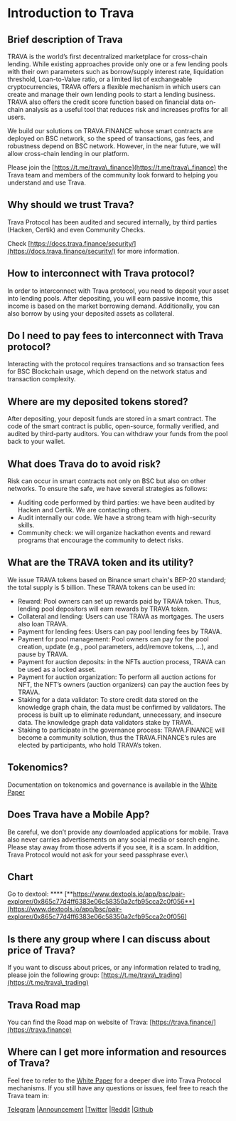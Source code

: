 # Introduction to Trava

## Brief description of Trava

TRAVA is the world’s first decentralized marketplace for cross-chain lending. While existing approaches provide only one or a few lending pools with their own parameters such as borrow/supply interest rate, liquidation threshold, Loan-to-Value ratio, or a limited list of exchangeable cryptocurrencies, TRAVA offers a flexible mechanism in which users can create and manage their own lending pools to start a lending business. TRAVA also offers the credit score function based on financial data on-chain analysis as a useful tool that reduces risk and increases profits for all users.

We build our solutions on TRAVA.FINANCE whose smart contracts are deployed on BSC network, so the speed of transactions, gas fees, and robustness depend on BSC network. However, in the near future, we will allow cross-chain lending in our platform.

Please join the [https://t.me/trava\_finance](https://t.me/trava\_finance) the Trava team and members of the community look forward to helping you understand and use Trava.

## Why should we trust Trava?

Trava Protocol has been audited and secured internally, by third parties (Hacken, Certik) and even Community Checks.

Check [https://docs.trava.finance/security/](https://docs.trava.finance/security/) for more information.

## **How to interconnect with Trava protocol**?

In order to interconnect with Trava protocol, you need to deposit your asset into lending pools. After depositing, you will earn passive income, this income is based on the market borrowing demand. Additionally, you can also borrow by using your deposited assets as collateral.

## Do I need to pay fees to interconnect with Trava protocol?

Interacting with the protocol requires transactions and so transaction fees for BSC Blockchain usage, which depend on the network status and transaction complexity.

## Where are my deposited tokens stored?

After depositing, your deposit funds are stored in a smart contract. The code of the smart contract is public, open-source, formally verified, and audited by third-party auditors. You can withdraw your funds from the pool back to your wallet.

## What does Trava do to avoid risk?

Risk can occur in smart contracts not only on BSC but also on other networks. To ensure the safe, we have several strategies as follows:

* Auditing code performed by third parties: we have been audited by Hacken and Certik. We are contacting others.
* Audit internally our code. We have a strong team with high-security skills.
* Community check: we will organize hackathon events and reward programs that encourage the community to detect risks.

## **What are the TRAVA token and its utility?**

We issue TRAVA tokens based on Binance smart chain's BEP-20 standard; the total supply is 5 billion. These TRAVA tokens can be used in:

* Reward: Pool owners can set up rewards paid by TRAVA token. Thus, lending pool depositors will earn rewards by TRAVA token.
* Collateral and lending: Users can use TRAVA as mortgages. The users also loan TRAVA.
* Payment for lending fees: Users can pay pool lending fees by TRAVA.
* Payment for pool management: Pool owners can pay for the pool creation, update (e.g., pool parameters, add/remove tokens, …), and pause by TRAVA.
* Payment for auction deposits: in the NFTs auction process, TRAVA can be used as a locked asset.
* Payment for auction organization: To perform all auction actions for NFT, the NFT’s owners (auction organizers) can pay the auction fees by TRAVA.
* Staking for a data validator: To store credit data stored on the knowledge graph chain, the data must be confirmed by validators. The process is built up to eliminate redundant, unnecessary, and insecure data. The knowledge graph data validators stake by TRAVA.
* Staking to participate in the governance process: TRAVA.FINANCE will become a community solution, thus the TRAVA.FINANCE’s rules are elected by participants, who hold TRAVA’s token.

## **Tokenomics?**

Documentation on tokenomics and governance is available in the [White Paper](https://docs.trava.finance/whitepaper)

## **Does Trava have a Mobile App?**

Be careful, we don’t provide any downloaded applications for mobile. Trava also never carries advertisements on any social media or search engine. Please stay away from those adverts if you see, it is a scam. In addition, Trava Protocol would not ask for your seed passphrase ever.\\

## **Chart**

Go to dextool: \*\*\*\* [**https://www.dextools.io/app/bsc/pair-explorer/0x865c77d4ff6383e06c58350a2cfb95cca2c0f056**](https://www.dextools.io/app/bsc/pair-explorer/0x865c77d4ff6383e06c58350a2cfb95cca2c0f056)

## **Is there any group where I can discuss about price of Trava?**

If you want to discuss about prices, or any information related to trading, please join the following group: [https://t.me/trava\_trading](https://t.me/trava\_trading)

## **Trava Road map**

You can find the Road map on website of Trava: [https://trava.finance/](https://trava.finance)

## **Where can I get more information and resources of Trava?**

Feel free to refer to the [White Paper](https://docs.trava.finance) for a deeper dive into Trava Protocol mechanisms. If you still have any questions or issues, feel free to reach the Trava team in:

[Telegram](https://t.me/trava\_finance) |[Announcement](https://t.me/trava\_finance\_official) |[Twitter](https://twitter.com/trava\_finance) |[Reddit](https://www.reddit.com/r/TravaFinance/) |[Github](https://github.com/TravaFinance)
